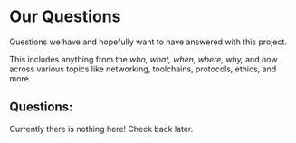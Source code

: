 # Our Questions
Questions we have and hopefully want to have answered with this project.

This includes anything from the *who, what, when, where, why,* and *how* across various topics like networking, toolchains, protocols, ethics, and more.

## Questions:
Currently there is nothing here! Check back later.
